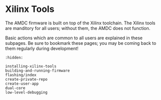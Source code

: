 # Xilinx Tools

The AMDC firmware is built on top of the Xilinx toolchain.
The Xilinx tools are manditory for all users; without them, the AMDC does not function.

Basic actions which are common to all users are explained in these subpages.
Be sure to bookmark these pages; you may be coming back to them regularly during development!

```{toctree}
:hidden:

installing-xilinx-tools
building-and-running-firmware
flashing/index
create-private-repo
create-user-app
dual-core
low-level-debugging
```
